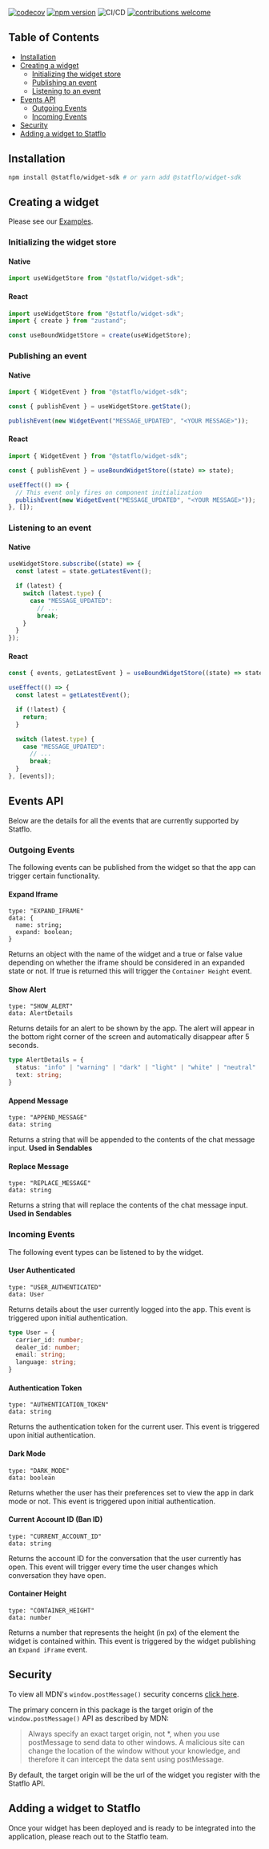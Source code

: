 [![codecov](https://codecov.io/gh/Statflo/widget-sdk/branch/main/graph/badge.svg?token=E2QJ7EUJVZ)](https://codecov.io/gh/Statflo/widget-sdk)
[![npm version](https://badge.fury.io/js/@statflo%2Fwidget-sdk.svg)](https://www.npmjs.com/package/@statflo/widget-sdk)
![CI/CD](https://github.com/statflo/widget-sdk/actions/workflows/main.yml/badge.svg)
[![contributions welcome](https://img.shields.io/badge/contributions-welcome-brightgreen.svg?style=flat)](https://github.com/Statflo/widget-sdk/issues)

## Table of Contents

- [Installation](#installation)
- [Creating a widget](#creating-a-widget)
  - [Initializing the widget store](#initializing-the-widget-store)
  - [Publishing an event](#publishing-an-event)
  - [Listening to an event](#listening-to-an-event)
- [Events API](#events-api)
  - [Outgoing Events](#outgoing-events)
  - [Incoming Events](#incoming-events)
- [Security](#security)
- [Adding a widget to Statflo](#adding-a-widget-to-statflo)

## Installation

```bash
npm install @statflo/widget-sdk # or yarn add @statflo/widget-sdk
```

## Creating a widget

Please see our [Examples](https://github.com/Statflo/widget-sdk/tree/main/examples).

### Initializing the widget store

#### Native

```javascript
import useWidgetStore from "@statflo/widget-sdk";
```

#### React

```typescript
import useWidgetStore from "@statflo/widget-sdk";
import { create } from "zustand";

const useBoundWidgetStore = create(useWidgetStore);
```

### Publishing an event

#### Native

```javascript
import { WidgetEvent } from "@statflo/widget-sdk";

const { publishEvent } = useWidgetStore.getState();

publishEvent(new WidgetEvent("MESSAGE_UPDATED", "<YOUR MESSAGE>"));
```

#### React

```typescript
import { WidgetEvent } from "@statflo/widget-sdk";

const { publishEvent } = useBoundWidgetStore((state) => state);

useEffect(() => {
  // This event only fires on component initialization
  publishEvent(new WidgetEvent("MESSAGE_UPDATED", "<YOUR MESSAGE>"));
}, []);
```

### Listening to an event

#### Native

```javascript
useWidgetStore.subscribe((state) => {
  const latest = state.getLatestEvent();

  if (latest) {
    switch (latest.type) {
      case "MESSAGE_UPDATED":
        // ...
        break;
    }
  }
});
```

#### React

```typescript
const { events, getLatestEvent } = useBoundWidgetStore((state) => state);

useEffect(() => {
  const latest = getLatestEvent();

  if (!latest) {
    return;
  }

  switch (latest.type) {
    case "MESSAGE_UPDATED":
      // ...
      break;
  }
}, [events]);
```

## Events API

Below are the details for all the events that are currently supported by Statflo.

### Outgoing Events

The following events can be published from the widget so that the app can trigger certain functionality.

#### Expand Iframe

```
type: "EXPAND_IFRAME"
data: {
  name: string;
  expand: boolean;
}
```

Returns an object with the name of the widget and a true or false value depending on whether the iframe should be considered in an expanded state or not. If true is returned this will trigger the `Container Height` event.

#### Show Alert

```
type: "SHOW_ALERT"
data: AlertDetails
```

Returns details for an alert to be shown by the app. The alert will appear in the bottom right corner of the screen and automatically disappear after 5 seconds.

```typescript
type AlertDetails = {
  status: "info" | "warning" | "dark" | "light" | "white" | "neutral" | "success" | "error";
  text: string;
}
```

#### Append Message

```
type: "APPEND_MESSAGE"
data: string
```

Returns a string that will be appended to the contents of the chat message input. **Used in Sendables**

#### Replace Message

```
type: "REPLACE_MESSAGE"
data: string
```

Returns a string that will replace the contents of the chat message input. **Used in Sendables**

### Incoming Events

The following event types can be listened to by the widget.

#### User Authenticated

```
type: "USER_AUTHENTICATED"
data: User
```

Returns details about the user currently logged into the app. This event is triggered upon initial authentication.

```typescript
type User = {
  carrier_id: number;
  dealer_id: number;
  email: string;
  language: string;
}
```

#### Authentication Token

```
type: "AUTHENTICATION_TOKEN"
data: string
```

Returns the authentication token for the current user. This event is triggered upon initial authentication.

#### Dark Mode

```
type: "DARK_MODE"
data: boolean
```

Returns whether the user has their preferences set to view the app in dark mode or not. This event is triggered upon initial authentication.

#### Current Account ID (Ban ID)

```
type: "CURRENT_ACCOUNT_ID"
data: string
```

Returns the account ID for the conversation that the user currently has open. This event will trigger every time the user changes which conversation they have open.

#### Container Height

```
type: "CONTAINER_HEIGHT"
data: number
```

Returns a number that represents the height (in px) of the element the widget is contained within. This event is triggered by the widget publishing an `Expand iFrame` event.

## Security

To view all MDN's `window.postMessage()` security concerns [click here](https://developer.mozilla.org/en-US/docs/Web/API/Window/postMessage#security_concerns).

The primary concern in this package is the target origin of the `window.postMessage()` API as described by MDN:

> Always specify an exact target origin, not \*, when you use postMessage to send data to other windows. A malicious site can change the location of the window without your knowledge, and therefore it can intercept the data sent using postMessage.

By default, the target origin will be the url of the widget you register with the Statflo API.

## Adding a widget to Statflo

Once your widget has been deployed and is ready to be integrated into the application, please reach out to the Statflo team. 